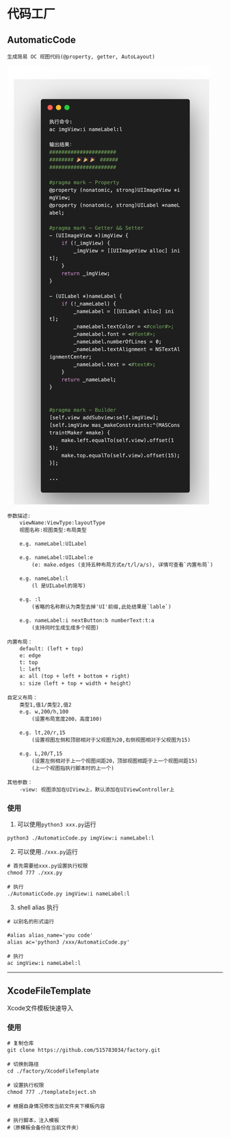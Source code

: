 # 代码工厂



## AutomaticCode
```
生成简易 OC 视图代码(@property, getter, AutoLayout)
```

![AutomaticCode 介绍](./resources/AutomaticCode.png)

```
参数描述:
    viewName:ViewType:layoutType
    视图名称:视图类型:布局类型

    e.g. nameLabel:UILabel

    e.g. nameLabel:UILabel:e
        (e: make.edges (支持五种布局方式e/t/l/a/s), 详情可查看`内置布局`)

    e.g. nameLabel:l
        (l 是UILabel的简写)

    e.g. :l
        (省略的名称默认为类型去掉'UI'前缀,此处结果是`lable`)

    e.g. nameLabel:i nextButton:b numberText:t:a
        (支持同时生成生成多个视图)

内置布局：
    default: (left + top)
    e: edge
    t: top
    l: left
    a: all (top + left + bottom + right)
    s: size（left + top + width + height）

自定义布局：
    类型1,值1/类型2,值2
    e.g. w,200/h,100
        (设置布局宽度200，高度100)

    e.g. lt,20/r,15
        (设置视图左侧和顶部相对于父视图为20,右侧视图相对于父视图为15)

    e.g. L,20/T,15
        (设置左侧相对于上一个视图间距20，顶部视图相距于上一个视图间距15)
        (上一个视图指执行脚本时的上一个)

其他参数：
    -view: 视图添加在UIView上，默认添加在UIViewController上
```

### 使用
1. 可以使用`python3 xxx.py`运行

```
python3 ./AutomaticCode.py imgView:i nameLabel:l
```
2. 可以使用`./xxx.py`运行

```Shell
# 首先需要给xxx.py设置执行权限 
chmod 777 ./xxx.py

# 执行
./AutomaticCode.py imgView:i nameLabel:l
```

3. shell alias 执行

```Shell
# 以别名的形式运行

#alias alias_name='you code'
alias ac='python3 /xxx/AutomaticCode.py'

# 执行
ac imgView:i nameLabel:l
```

---

## XcodeFileTemplate
Xcode文件模板快速导入


### 使用

```Shell
# 复制仓库
git clone https://github.com/515783034/factory.git

# 切换到路径
cd ./factory/XcodeFileTemplate

# 设置执行权限
chmod 777 ./templateInject.sh

# 根据自身情况修改当前文件夹下模板内容

# 执行脚本，注入模板
#（原模板会备份在当前文件夹）
```
